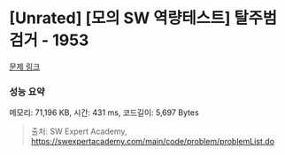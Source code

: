 # [Unrated] [모의 SW 역량테스트] 탈주범 검거 - 1953 

[문제 링크](https://swexpertacademy.com/main/code/problem/problemDetail.do?contestProbId=AV5PpLlKAQ4DFAUq) 

### 성능 요약

메모리: 71,196 KB, 시간: 431 ms, 코드길이: 5,697 Bytes



> 출처: SW Expert Academy, https://swexpertacademy.com/main/code/problem/problemList.do